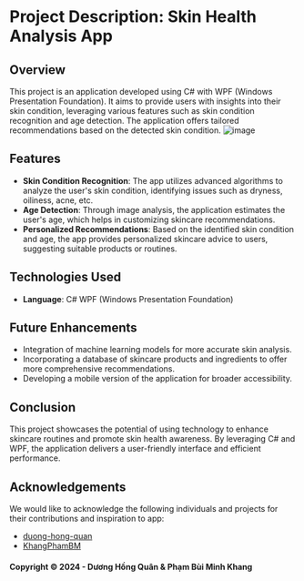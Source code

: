 # Project Description: Skin Health Analysis App

## Overview
This project is an application developed using C# with WPF (Windows Presentation Foundation). It aims to provide users with insights into their skin condition, leveraging various features such as skin condition recognition and age detection. The application offers tailored recommendations based on the detected skin condition.
![image](https://github.com/duong-hong-quan/wpf-skin-diseases-device/assets/108501806/d3cc8357-5026-412e-a792-d14c9c2894b3)

## Features
- **Skin Condition Recognition**: The app utilizes advanced algorithms to analyze the user's skin condition, identifying issues such as dryness, oiliness, acne, etc.
- **Age Detection**: Through image analysis, the application estimates the user's age, which helps in customizing skincare recommendations.
- **Personalized Recommendations**: Based on the identified skin condition and age, the app provides personalized skincare advice to users, suggesting suitable products or routines.

## Technologies Used
- **Language**: C#  WPF (Windows Presentation Foundation)

## Future Enhancements
- Integration of machine learning models for more accurate skin analysis.
- Incorporating a database of skincare products and ingredients to offer more comprehensive recommendations.
- Developing a mobile version of the application for broader accessibility.

## Conclusion
This project showcases the potential of using technology to enhance skincare routines and promote skin health awareness. By leveraging C# and WPF, the application delivers a user-friendly interface and efficient performance.

## Acknowledgements
We would like to acknowledge the following individuals and projects for their contributions and inspiration to app:
- [duong-hong-quan](https://github.com/duong-hong-quan)
- [KhangPhamBM](https://github.com/KhangPhamBM)




#### Copyright &#169; 2024 - Dương Hồng Quân & Phạm Bùi Minh Khang
